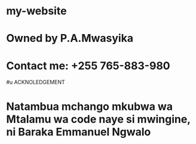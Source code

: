 # my-website
# Owned by P.A.Mwasyika
# Contact me: +255 765-883-980
#u ACKNOLEDGEMENT
# Natambua mchango mkubwa wa Mtalamu wa code naye si mwingine, ni Baraka Emmanuel Ngwalo
